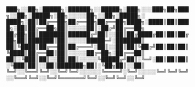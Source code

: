 ███╗░░██╗░█████╗░██████╗░░█████╗░███╗░░░███╗██╗███╗░░██╗░█████╗░██╗░░░░░██╗░░██╗░█████╗░
████╗░██║██╔══██╗██╔══██╗██╔══██╗████╗░████║██║████╗░██║██╔══██╗██║░░░░░██║░██╔╝██╔══██╗
██╔██╗██║███████║██████╔╝██║░░██║██╔████╔██║██║██╔██╗██║███████║██║░░░░░█████═╝░███████║
██║╚████║██╔══██║██╔═══╝░██║░░██║██║╚██╔╝██║██║██║╚████║██╔══██║██║░░░░░██╔═██╗░██╔══██║
██║░╚███║██║░░██║██║░░░░░╚█████╔╝██║░╚═╝░██║██║██║░╚███║██║░░██║███████╗██║░╚██╗██║░░██║
╚═╝░░╚══╝╚═╝░░╚═╝╚═╝░░░░░░╚════╝░╚═╝░░░░░╚═╝╚═╝╚═╝░░╚══╝╚═╝░░╚═╝╚══════╝╚═╝░░╚═╝╚═╝░░╚═╝
